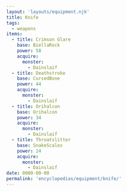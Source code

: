 ```yaml
---
layout: 'layouts/equipment.njk'
title: Knife
tags:
  - weapons
items:
  - title: Crimson Glare
    base: BiellaRock
    power: 58
    acquire:
      monster:
        - Dainslaif
  - title: Deathstroke
    base: CursedBone
    power: 44
    acquire:
      monster:
        - Dainslaif
  - title: Orihalcon
    base: Orihalcon
    power: 34
    acquire:
      monster:
        - Dainslaif
  - title: Throatslitter
    base: SnakeScales
    power: 24
    acquire:
      monster:
        - Dainslaif
date: 0000-00-00
permalink: 'encyclopedias/equipment/knife/'
---
```

